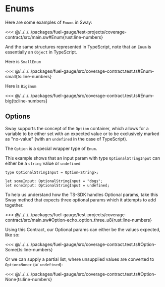 # Enums

Here are some examples of `Enums` in Sway:

<<< @/../../../packages/fuel-gauge/test-projects/coverage-contract/src/main.sw#Enum{rust:line-numbers}

And the same structures represented in TypeScript, note that an `Enum` is essentially an `Object` in TypeScript.

Here is `SmallEnum`

<<< @/../../../packages/fuel-gauge/src/coverage-contract.test.ts#Enum-small{ts:line-numbers}

Here is `BigEnum`

<<< @/../../../packages/fuel-gauge/src/coverage-contract.test.ts#Enum-big{ts:line-numbers}

## Options

Sway supports the concept of the `Option` container, which allows for a variable to be either set with an expected value or to be exclusively marked as "no-value" (with an `undefined` in the case of TypeScript).

The `Option` is a special wrapper type of `Enum`.

This example shows that an input param with type `OptionalStringInput` can either be a `string` value or `undefined`

<!-- TODO: stop using hardcoded snippets -->

```ts:line-numbers
type OptionalStringInput = Option<string>;

let someInput: OptionalStringInput = "dogs";
let noneInput: OptionalStringInput = undefined;
```

To help us understand how the TS-SDK handles Optional params, take this Sway method that expects three optional params which it attempts to add together.

<<< @/../../../packages/fuel-gauge/test-projects/coverage-contract/src/main.sw#Option-echo_option_three_u8{rust:line-numbers}

Using this Contract, our Optional params can either be the values expected, like so:

<<< @/../../../packages/fuel-gauge/src/coverage-contract.test.ts#Option-Some{ts:line-numbers}

Or we can supply a partial list, where unsupplied values are converted to `Option<None>` (or `undefined`):

<<< @/../../../packages/fuel-gauge/src/coverage-contract.test.ts#Option-None{ts:line-numbers}

